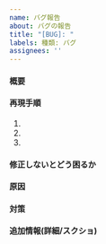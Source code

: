 ```yaml
---
name: バグ報告
about: バグの報告
title: "[BUG]: "
labels: 種類: バグ
assignees: ''
---
```


#### 概要



#### 再現手順

1.
2.
3.

#### 修正しないとどう困るか



#### 原因



#### 対策



#### 追加情報(詳細/スクショ)
